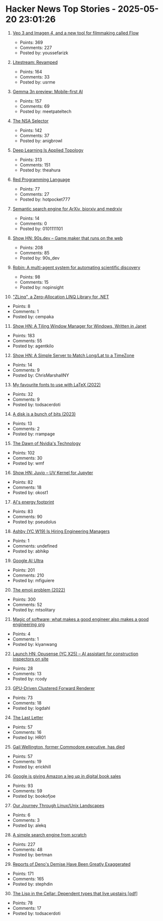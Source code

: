 # Hacker News Top Stories - 2025-05-20 23:01:26

1. [Veo 3 and Imagen 4, and a new tool for filmmaking called Flow](https://blog.google/technology/ai/generative-media-models-io-2025/)
   - Points: 369
   - Comments: 227
   - Posted by: youssefarizk

2. [Litestream: Revamped](https://fly.io/blog/litestream-revamped/)
   - Points: 164
   - Comments: 33
   - Posted by: usrme

3. [Gemma 3n preview: Mobile-first AI](https://developers.googleblog.com/en/introducing-gemma-3n/)
   - Points: 157
   - Comments: 69
   - Posted by: meetpateltech

4. [The NSA Selector](https://github.com/wenzellabs/the_NSA_selector)
   - Points: 142
   - Comments: 37
   - Posted by: anigbrowl

5. [Deep Learning Is Applied Topology](https://theahura.substack.com/p/deep-learning-is-applied-topology)
   - Points: 313
   - Comments: 151
   - Posted by: theahura

6. [Red Programming Language](https://www.red-lang.org/p/about.html)
   - Points: 77
   - Comments: 27
   - Posted by: hotpocket777

7. [Semantic search engine for ArXiv, biorxiv and medrxiv](https://arxivxplorer.com/)
   - Points: 14
   - Comments: 0
   - Posted by: 0101111101

8. [Show HN: 90s.dev – Game maker that runs on the web](https://90s.dev/blog/finally-releasing-90s-dev.html)
   - Points: 208
   - Comments: 85
   - Posted by: 90s_dev

9. [Robin: A multi-agent system for automating scientific discovery](https://arxiv.org/abs/2505.13400)
   - Points: 98
   - Comments: 15
   - Posted by: nopinsight

10. ["ZLinq", a Zero-Allocation LINQ Library for .NET](https://neuecc.medium.com/zlinq-a-zero-allocation-linq-library-for-net-1bb0a3e5c749)
   - Points: 8
   - Comments: 1
   - Posted by: cempaka

11. [Show HN: A Tiling Window Manager for Windows, Written in Janet](https://agent-kilo.github.io/jwno/)
   - Points: 183
   - Comments: 55
   - Posted by: agentkilo

12. [Show HN: A Simple Server to Match Long/Lat to a TimeZone](https://github.com/LittleGreenViper/LGV_TZ_Lookup)
   - Points: 14
   - Comments: 9
   - Posted by: ChrisMarshallNY

13. [My favourite fonts to use with LaTeX (2022)](https://www.lfe.pt/latex/fonts/typography/2022/11/21/latex-fonts-part1.html)
   - Points: 32
   - Comments: 9
   - Posted by: todsacerdoti

14. [A disk is a bunch of bits (2023)](https://www.cyberdemon.org/2023/07/19/bunch-of-bits.html)
   - Points: 13
   - Comments: 2
   - Posted by: rrampage

15. [The Dawn of Nvidia's Technology](https://blog.dshr.org/2025/05/the-dawn-of-nvidias-technology.html)
   - Points: 102
   - Comments: 30
   - Posted by: wmf

16. [Show HN: Juvio – UV Kernel for Jupyter](https://github.com/OKUA1/juvio)
   - Points: 82
   - Comments: 18
   - Posted by: okost1

17. [AI's energy footprint](https://www.technologyreview.com/2025/05/20/1116327/ai-energy-usage-climate-footprint-big-tech/)
   - Points: 83
   - Comments: 90
   - Posted by: pseudolus

18. [Ashby (YC W19) Is Hiring Engineering Managers](https://www.ashbyhq.com/careers?utm_source=hn&ashby_jid=933570bc-a3d6-4fcc-991d-dc399c53a58a)
   - Points: 1
   - Comments: undefined
   - Posted by: abhikp

19. [Google AI Ultra](https://blog.google/products/google-one/google-ai-ultra/)
   - Points: 201
   - Comments: 210
   - Posted by: mfiguiere

20. [The emoji problem (2022)](https://artofproblemsolving.com/community/c2532359h2760821_the_emoji_problem__part_i?srsltid=AfmBOor9TbMq_A7hGHSJGfoWaa2HNzducSYZu35d_LFlCSNLXpvt-pdS)
   - Points: 300
   - Comments: 52
   - Posted by: mtsolitary

21. [Magic of software; what makes a good engineer also makes a good engineering org](https://moxie.org/2024/09/23/a-good-engineer.html)
   - Points: 4
   - Comments: 1
   - Posted by: kiyanwang

22. [Launch HN: Opusense (YC X25) – AI assistant for construction inspectors on site](undefined)
   - Points: 28
   - Comments: 13
   - Posted by: rcody

23. [GPU-Driven Clustered Forward Renderer](https://logdahl.net/p/gpu-driven)
   - Points: 73
   - Comments: 18
   - Posted by: logdahl

24. [The Last Letter](https://aeon.co/essays/how-the-last-letters-of-the-condemned-can-teach-us-how-to-live)
   - Points: 57
   - Comments: 16
   - Posted by: HR01

25. [Gail Wellington, former Commodore executive, has died](https://www.legacy.com/us/obituaries/name/gail-wellington-obituary?id=58418580)
   - Points: 57
   - Comments: 19
   - Posted by: erickhill

26. [Google is giving Amazon a leg up in digital book sales](https://www.washingtonpost.com/technology/2025/05/16/google-amazon-ebooks-apps/)
   - Points: 93
   - Comments: 59
   - Posted by: bookofjoe

27. [Our Journey Through Linux/Unix Landscapes](https://blog.kalvad.com/our-journey-through-linux-unix-landscapes/)
   - Points: 6
   - Comments: 3
   - Posted by: alekq

28. [A simple search engine from scratch](https://bernsteinbear.com/blog/simple-search/)
   - Points: 227
   - Comments: 48
   - Posted by: bertman

29. [Reports of Deno's Demise Have Been Greatly Exaggerated](https://deno.com/blog/greatly-exaggerated)
   - Points: 171
   - Comments: 165
   - Posted by: stephdin

30. [The Lisp in the Cellar: Dependent types that live upstairs [pdf]](https://zenodo.org/records/15424968)
   - Points: 78
   - Comments: 17
   - Posted by: todsacerdoti

